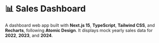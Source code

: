 # 📊 Sales Dashboard

A dashboard web app built with **Next.js 15**, **TypeScript**, **Tailwind CSS**, and **Recharts**, following **Atomic Design**. It displays mock yearly sales data for **2022**, **2023**, and **2024**.
